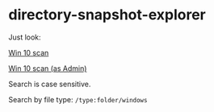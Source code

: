 # directory-snapshot-explorer

Just look:

[Win 10 scan](https://alttiri.github.io/directory-snapshot-explorer/?filepath=/json-scans/win10-admin.json)

[Win 10 scan (as Admin)](https://alttiri.github.io/directory-snapshot-explorer/?filepath=/json-scans/win10.json)

Search is case sensitive.

Search by file type: `/type:folder/windows`


